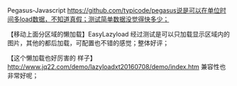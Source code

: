 Pegasus-Javascript https://github.com/typicode/pegasus说是可以在单位时间多load数据，不知道真假；测试简单数据没觉得快多少；

【移动上面分区域的懒加载】EasyLazyload 经过测试是可以只加载显示区域内的图片，其他的都后加载，可配置也不错的感觉；整体好评；

【这个懒加载也好厉害的 样子】http://www.jq22.com/demo/lazyloadxt20160708/demo/index.htm 兼容性也非常好呢；